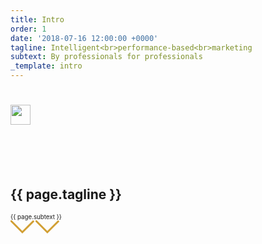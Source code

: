 ```yaml
---
title: Intro
order: 1
date: '2018-07-16 12:00:00 +0000'
tagline: Intelligent<br>performance-based<br>marketing
subtext: By professionals for professionals
_template: intro
---
```


<h1>
  <span class="text" style="position: absolute; left: -9999px; opacity: 0;">{{ site.title }}</span>
  <img src="{{ site.url }}/images/logo.svg" alt="" style="height: 2rem;" />
</h1>

<br><br><br>
<h2>{{ page.tagline }}</h2>
<small><small>{{ page.subtext }}</small></small>

<div class="intro-link"><a href="#services"><svg width="40px" height="23px" viewBox="0 0 40 23" version="1.1">  <polyline fill="none" stroke="#D19F33" stroke-width="3" points="0 0 18.95474 18.95474 37.2059251 0.703554911"></polyline></svg><svg width="40px" height="23px" viewBox="0 0 40 23" version="1.1"><polyline fill="none" stroke="#D19F33" stroke-width="3" points="0 0 18.95474 18.95474 37.2059251 0.703554911"></polyline></svg></a></div>
